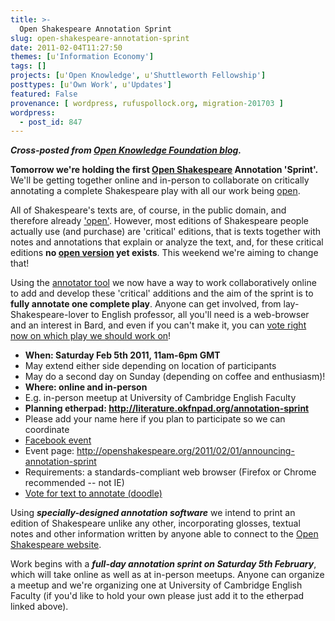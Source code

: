 ```yaml
---
title: >-
  Open Shakespeare Annotation Sprint
slug: open-shakespeare-annotation-sprint
date: 2011-02-04T11:27:50
themes: [u'Information Economy']
tags: []
projects: [u'Open Knowledge', u'Shuttleworth Fellowship']
posttypes: [u'Own Work', u'Updates']
featured: False
provenance: [ wordpress, rufuspollock.org, migration-201703 ]
wordpress:
  - post_id: 847
---
```


***Cross-posted from [Open Knowledge Foundation blog][post].***

[post]: http://blog.okfn.org/2011/02/02/open-shakespeare-annotation-sprint/

[Open Shakespeare]: http://openshakespeare.org/

**Tomorrow we're holding the first [Open Shakespeare][] Annotation 'Sprint'.** We'll be getting together online and in-person to collaborate on critically annotating a complete Shakespeare play with all our work being [open][].

All of Shakespeare's texts are, of course, in the public domain, and therefore already ['open'][open]. However, most editions of Shakespeare people actually use (and purchase) are 'critical' editions, that is texts together with notes and annotations that explain or analyze the text, and, for these critical editions **no [open version][open] yet exists**. This weekend we're aiming to change that!

Using the [annotator tool][annotator] we now have a way to work collaboratively online to add and develop these 'critical' additions and the aim of the sprint is to **fully annotate one complete play**. Anyone can get involved, from lay-Shakespeare-lover to English professor, all you'll need is a web-browser and an interest in Bard, and even if you can't make it, you can [vote right now on which play we should work on][vote]!

[open]: http://www.opendefinition.org/
[annotator]: http://okfn.org/projects/annotator/

 * **When: Saturday Feb 5th 2011, 11am-6pm GMT**
  * May extend either side depending on location of participants
  * May do a second day on Sunday (depending on coffee and enthusiasm)!
 * **Where: online and in-person**
  * E.g. in-person meetup at University of Cambridge English Faculty
 * **Planning etherpad: <http://literature.okfnpad.org/annotation-sprint>**
  * Please add your name here if you plan to participate so we can coordinate
  * [Facebook event](http://www.facebook.com/event.php?eid=198048416877940)
 * Event page: <http://openshakespeare.org/2011/02/01/announcing-annotation-sprint>
 * Requirements: a standards-compliant web browser (Firefox or Chrome recommended -- not IE)
 * [Vote for text to annotate (doodle)][vote]

[vote]: http://www.doodle.com/6rghbkbyb5tcin3r
[sprint]: http://openshakespeare.org/2011/02/01/announcing-annotation-sprint

Using ***specially-designed annotation software*** we intend to print an edition of Shakespeare unlike any other, incorporating glosses, textual notes and other information written by anyone able to connect to the [Open Shakespeare website][Open Shakespeare].
  
Work begins with a ***full-day annotation sprint on Saturday 5th February***,  which will take online as well as at in-person meetups. Anyone can organize a meetup and we're organizing one at University of Cambridge English Faculty (if you'd like to hold your own please just add it to the etherpad linked above).

